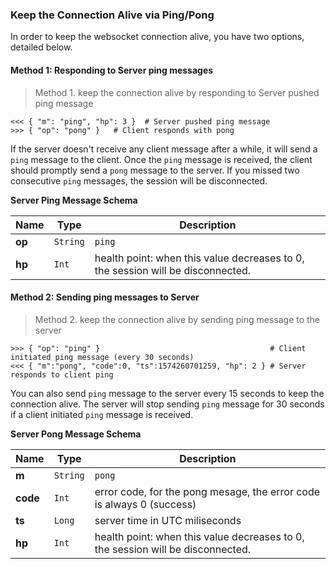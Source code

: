 ### Keep the Connection Alive via Ping/Pong

In order to keep the websocket connection alive, you have two options, detailed below.


#### Method 1: Responding to Server ping messages

> Method 1. keep the connection alive by responding to Server pushed ping message 

```
<<< { "m": "ping", "hp": 3 }  # Server pushed ping message
>>> { "op": "pong" }   # Client responds with pong
```

If the server doesn't receive any client message after a while, it will send a `ping` message to the client. Once the `ping` message is received,
the client should promptly send a `pong` message to the server. If you missed two consecutive `ping` messages, the session will be disconnected. 

**Server Ping Message Schema** 

 Name  | Type     | Description                                                                                    
------ | -------- | -------------------------------------------------------------------------------
**op** | `String` | `ping`
**hp** | `Int`    | health point: when this value decreases to 0, the session will be disconnected.



#### Method 2: Sending ping messages to Server 

> Method 2. keep the connection alive by sending ping message to the server

```
>>> { "op": "ping" }                                      # Client initiated ping message (every 30 seconds)
<<< { "m":"pong", "code":0, "ts":1574260701259, "hp": 2 } # Server responds to client ping 
``` 

You can also send `ping` message to the server every 15 seconds to keep the connection alive. The server will stop sending `ping` message 
for 30 seconds if a client initiated `ping` message is received. 

**Server Pong Message Schema** 

 Name    | Type     | Description                                                                                    
-------- | -------- | -------------------------------------------------------------------------------
**m**    | `String` | `pong`
**code** | `Int`    | error code, for the pong mesage, the error code is always 0 (success)
**ts**   | `Long`   | server time in UTC miliseconds
**hp**   | `Int`    | health point: when this value decreases to 0, the session will be disconnected.

